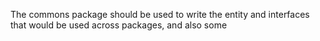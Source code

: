 The commons package should be used to write the entity and 
interfaces that would be used across packages, and also some 
